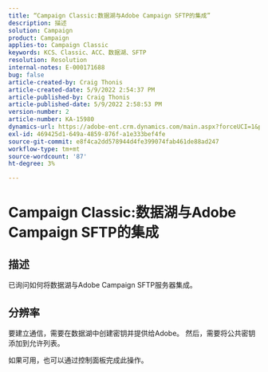 ```yaml
---
title: “Campaign Classic:数据湖与Adobe Campaign SFTP的集成”
description: 描述
solution: Campaign
product: Campaign
applies-to: Campaign Classic
keywords: KCS、Classic、ACC、数据湖、SFTP
resolution: Resolution
internal-notes: E-000171688
bug: false
article-created-by: Craig Thonis
article-created-date: 5/9/2022 2:54:37 PM
article-published-by: Craig Thonis
article-published-date: 5/9/2022 2:58:53 PM
version-number: 2
article-number: KA-15980
dynamics-url: https://adobe-ent.crm.dynamics.com/main.aspx?forceUCI=1&pagetype=entityrecord&etn=knowledgearticle&id=537447ec-a7cf-ec11-a7b5-00224809c196
exl-id: 469425d1-649a-4859-876f-a1e333bef4fe
source-git-commit: e8f4ca2dd578944d4fe399074fab461de88ad247
workflow-type: tm+mt
source-wordcount: '87'
ht-degree: 3%

---
```


# Campaign Classic:数据湖与Adobe Campaign SFTP的集成

## 描述


已询问如何将数据湖与Adobe Campaign SFTP服务器集成。


## 分辨率


要建立通信，需要在数据湖中创建密钥并提供给Adobe。 然后，需要将公共密钥添加到允许列表。



如果可用，也可以通过控制面板完成此操作。
